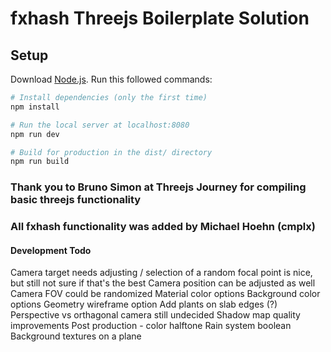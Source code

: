 # fxhash Threejs Boilerplate Solution

## Setup
Download [Node.js](https://nodejs.org/en/download/).
Run this followed commands:

``` bash
# Install dependencies (only the first time)
npm install

# Run the local server at localhost:8080
npm run dev

# Build for production in the dist/ directory
npm run build
```
### Thank you to Bruno Simon at Threejs Journey for compiling basic threejs functionality 
### All fxhash functionality was added by Michael Hoehn (cmplx)

#### Development Todo
Camera target needs adjusting / selection of a random focal point is nice, but still not sure if that's the best
Camera position can be adjusted as well
Camera FOV could be randomized
Material color options
Background color options
Geometry wireframe option
Add plants on slab edges (?)
Perspective vs orthagonal camera still undecided 
Shadow map quality improvements
Post production - color halftone
Rain system boolean
Background textures on a plane